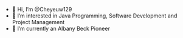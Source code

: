 - 👋 Hi, I’m @Cheyeuw129
- 👀 I’m interested in Java Programming, Software Development and Project Management
- 🌱 I’m currently an Albany Beck Pioneer

<!---
Cheyeuw129/Cheyeuw129 is a ✨ special ✨ repository because its `README.md` (this file) appears on your GitHub profile.
You can click the Preview link to take a look at your changes.
--->
